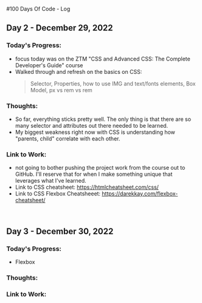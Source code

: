 #100 Days Of Code - Log

## Day 2 - December 29, 2022

### Today's Progress:
- focus today was on the ZTM "CSS and Advanced CSS: The Complete Developer's Guide" course
- Walked through and refresh on the basics on CSS: 
  > Selector, Properties, how to use IMG and text/fonts elements, Box Model, px vs rem vs rem

### Thoughts:
- So far, everything sticks pretty well. The only thing is that there are so many selector and attributes out there needed to be learned.
- My biggest weakness right now with CSS is understanding how "parents, child" correlate with each other.

### Link to Work:
- not going to bother pushing the project work from the course out to GitHub.  I'll reserve that for when I make something unique that leverages what I've learned. 
- Link to CSS cheatsheet: https://htmlcheatsheet.com/css/
- Link to CSS Flexbox Cheatsheeet: https://darekkay.com/flexbox-cheatsheet/

<br>

## Day 3 - December 30, 2022

### Today's Progress:
  - Flexbox

### Thoughts:

### Link to Work:









